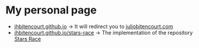 # My personal page

- [jhbitencourt.github.io](http://jhbitencourt.github.io) -> It will redirect you to [juliobitencourt.com](juliobitencourt.com)
- [jhbitencourt.github.io/stars-race](http://jhbitencourt.github.io/stars-race) -> The implementation of the repository [Stars Race](https://github.com/JHBitencourt/stars_race)
